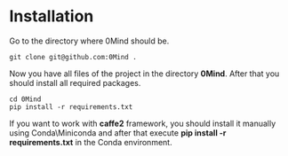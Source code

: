 # Installation

Go to the directory where 0Mind should be.
```
git clone git@github.com:0Mind .
```
Now you have all files of the project in the directory **0Mind**. After that you should install all required packages.
```
cd 0Mind
pip install -r requirements.txt
```

If you want to work with **caffe2** framework, you should install it manually using Conda\Miniconda and after that execute **pip install -r requirements.txt** in the Conda environment.